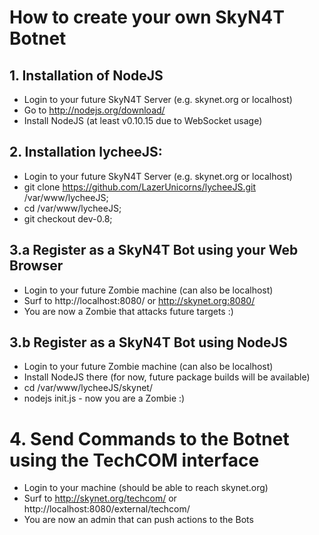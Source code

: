 
# How to create your own SkyN4T Botnet


## 1. Installation of NodeJS

- Login to your future SkyN4T Server (e.g. skynet.org or localhost)
- Go to http://nodejs.org/download/
- Install NodeJS (at least v0.10.15 due to WebSocket usage)


## 2. Installation lycheeJS:

- Login to your future SkyN4T Server (e.g. skynet.org or localhost)
- git clone https://github.com/LazerUnicorns/lycheeJS.git /var/www/lycheeJS;
- cd /var/www/lycheeJS;
- git checkout dev-0.8;


## 3.a Register as a SkyN4T Bot using your Web Browser

- Login to your future Zombie machine (can also be localhost)
- Surf to http://localhost:8080/ or http://skynet.org:8080/
- You are now a Zombie that attacks future targets :)


## 3.b Register as a SkyN4T Bot using NodeJS

- Login to your future Zombie machine (can also be localhost)
- Install NodeJS there (for now, future package builds will be available)
- cd /var/www/lycheeJS/skynet/
- nodejs init.js - now you are a Zombie :)


# 4. Send Commands to the Botnet using the TechCOM interface

- Login to your machine (should be able to reach skynet.org)
- Surf to http://skynet.org/techcom/ or http://localhost:8080/external/techcom/
- You are now an admin that can push actions to the Bots


